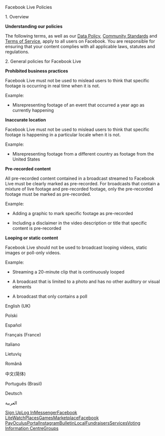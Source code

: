 Facebook Live Policies

1\. Overview

**Understanding our policies**

The following terms, as well as our [Data Policy](https://www.facebook.com/about/privacy/), [Community Standards](https://www.facebook.com/communitystandards/) and [Terms of Service](https://www.facebook.com/legal/terms), apply to all users on Facebook. You are responsible for ensuring that your content complies with all applicable laws, statutes and regulations.

2\. General policies for Facebook Live

**Prohibited business practices**

Facebook Live must not be used to mislead users to think that specific footage is occurring in real time when it is not.

Example:

*   Misrepresenting footage of an event that occurred a year ago as currently happening

**Inaccurate location**

Facebook Live must not be used to mislead users to think that specific footage is happening in a particular locale when it is not.

Example:

*   Misrepresenting footage from a different country as footage from the United States

**Pre-recorded content**

All pre-recorded content contained in a broadcast streamed to Facebook Live must be clearly marked as pre-recorded. For broadcasts that contain a mixture of live footage and pre-recorded footage, only the pre-recorded footage must be marked as pre-recorded.

Example:

*   Adding a graphic to mark specific footage as pre-recorded

*   Including a disclaimer in the video description or title that specific content is pre-recorded

**Looping or static content**

Facebook Live should not be used to broadcast looping videos, static images or poll-only videos.

Example:

*   Streaming a 20-minute clip that is continuously looped

*   A broadcast that is limited to a photo and has no other auditory or visual elements

*   A broadcast that only contains a poll

English (UK)

Polski

Español

Français (France)

Italiano

Lietuvių

Română

中文(简体)

Português (Brasil)

Deutsch

العربية

[Sign Up](https://www.facebook.com/reg/)[Log In](https://www.facebook.com/login/)[Messenger](https://l.facebook.com/l.php?u=https%3A%2F%2Fmessenger.com%2F&h=AT1a_E2lZ_mvIZVsulDq5kN-xDowSFsxz2fW69mRNKg3XZHPRKGMfYlLxSIWwIZgH3FksQTeo8YZQevVo-qxLk9GD88-WrZUc3gOpze7yLyrdr2mb4QtiqwOUlscv2ycuCf7CFyvxc6ToV27oCCSkwNKVfIEy1rTK95bzg)[Facebook Lite](https://www.facebook.com/lite/)[Watch](https://en-gb.facebook.com/watch/)[Places](https://www.facebook.com/places/)[Games](https://www.facebook.com/games/)[Marketplace](https://www.facebook.com/marketplace/)[Facebook Pay](https://pay.facebook.com/)[Oculus](https://l.facebook.com/l.php?u=https%3A%2F%2Fwww.oculus.com%2F&h=AT1a_E2lZ_mvIZVsulDq5kN-xDowSFsxz2fW69mRNKg3XZHPRKGMfYlLxSIWwIZgH3FksQTeo8YZQevVo-qxLk9GD88-WrZUc3gOpze7yLyrdr2mb4QtiqwOUlscv2ycuCf7CFyvxc6ToV27oCCSkwNKVfIEy1rTK95bzg)[Portal](https://portal.facebook.com/)[Instagram](https://l.facebook.com/l.php?u=https%3A%2F%2Fwww.instagram.com%2F&h=AT1a_E2lZ_mvIZVsulDq5kN-xDowSFsxz2fW69mRNKg3XZHPRKGMfYlLxSIWwIZgH3FksQTeo8YZQevVo-qxLk9GD88-WrZUc3gOpze7yLyrdr2mb4QtiqwOUlscv2ycuCf7CFyvxc6ToV27oCCSkwNKVfIEy1rTK95bzg)[Bulletin](https://www.bulletin.com/)[Local](https://www.facebook.com/local/lists/245019872666104/)[Fundraisers](https://www.facebook.com/fundraisers/)[Services](https://www.facebook.com/biz/directory/)[Voting Information Centre](https://www.facebook.com/votinginformationcenter/?entry_point=c2l0ZQ%3D%3D)[Groups](https://www.facebook.com/groups/explore/)